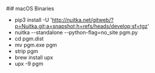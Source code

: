 #i# macOS Binaries

- pip3 install -U 'http://nuitka.net/gitweb/?p=Nuitka.git;a=snapshot;h=refs/heads/develop;sf=tgz'
- nuitka --standalone --python-flag=no_site pgm.py
- cd pgm.dist
- mv pgm.exe pgm
- strip pgm
- brew install upx
- upx -9 pgm
